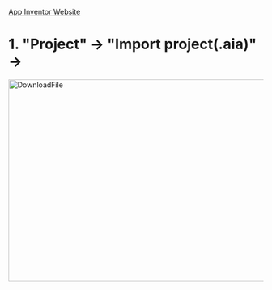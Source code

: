
[App Inventor Website](https://appinventor.mit.edu/)

# 1. "Project" -> "Import project(.aia)" ->

 <img src="https://github.com/LeoOuO/2023Mecanum_Car/assets/93064555/596860ca-6ae3-46ea-a1e0-93f1e4ab357f" width = "600" height = "400" alt="DownloadFile" align=center />

